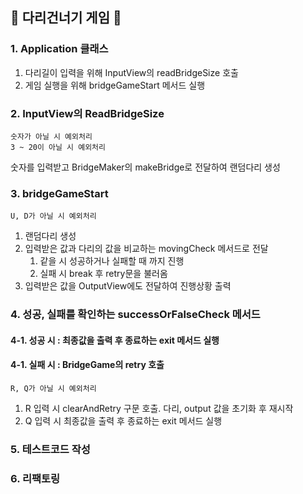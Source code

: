 ## 🌉 다리건너기 게임 🌉
### 1. Application 클래스
1. 다리길이 입력을 위해 InputView의 readBridgeSize 호출
2. 게임 실행을 위해 bridgeGameStart 메서드 실행

### 2. InputView의 ReadBridgeSize
    숫자가 아닐 시 예외처리
    3 ~ 20이 아닐 시 예외처리
숫자를 입력받고 BridgeMaker의 makeBridge로 전달하여 랜덤다리 생성

### 3. bridgeGameStart
    U, D가 아닐 시 예외처리
1. 랜덤다리 생성 
2. 입력받은 값과 다리의 값을 비교하는 movingCheck 메서드로 전달
   1. 같을 시 성공하거나 실패할 때 까지 진행
   2. 실패 시 break 후 retry문을 불러옴
3. 입력받은 값을 OutputView에도 전달하여 진행상황 출력

### 4. 성공, 실패를 확인하는 successOrFalseCheck 메서드

#### 4-1. 성공 시 : 최종값을 출력 후 종료하는 exit 메서드 실행

#### 4-1. 실패 시 : BridgeGame의 retry 호출
    R, Q가 아닐 시 예외처리
1. R 입력 시 clearAndRetry 구문 호출. 다리, output 값을 초기화 후 재시작
2. Q 입력 시 최종값을 출력 후 종료하는 exit 메서드 실행

### 5. 테스트코드 작성
### 6. 리팩토링